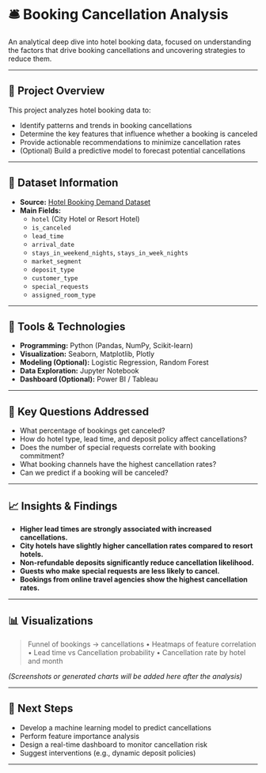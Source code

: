 # 🛎️ Booking Cancellation Analysis

An analytical deep dive into hotel booking data, focused on understanding the factors that drive booking cancellations and uncovering strategies to reduce them.

---

## 📌 Project Overview

This project analyzes hotel booking data to:
- Identify patterns and trends in booking cancellations
- Determine the key features that influence whether a booking is canceled
- Provide actionable recommendations to minimize cancellation rates
- (Optional) Build a predictive model to forecast potential cancellations

---

## 📁 Dataset Information

- **Source:** [Hotel Booking Demand Dataset](https://www.kaggle.com/datasets/jessemostipak/hotel-booking-demand)
- **Main Fields:**
  - `hotel` (City Hotel or Resort Hotel)
  - `is_canceled`
  - `lead_time`
  - `arrival_date`
  - `stays_in_weekend_nights`, `stays_in_week_nights`
  - `market_segment`
  - `deposit_type`
  - `customer_type`
  - `special_requests`
  - `assigned_room_type`

---

## 🔧 Tools & Technologies

- **Programming:** Python (Pandas, NumPy, Scikit-learn)
- **Visualization:** Seaborn, Matplotlib, Plotly
- **Modeling (Optional):** Logistic Regression, Random Forest
- **Data Exploration:** Jupyter Notebook
- **Dashboard (Optional):** Power BI / Tableau

---

## 🧠 Key Questions Addressed

- What percentage of bookings get canceled?
- How do hotel type, lead time, and deposit policy affect cancellations?
- Does the number of special requests correlate with booking commitment?
- What booking channels have the highest cancellation rates?
- Can we predict if a booking will be canceled?

---

## 📈 Insights & Findings

- **Higher lead times are strongly associated with increased cancellations.**
- **City hotels have slightly higher cancellation rates compared to resort hotels.**
- **Non-refundable deposits significantly reduce cancellation likelihood.**
- **Guests who make special requests are less likely to cancel.**
- **Bookings from online travel agencies show the highest cancellation rates.**

---

## 📊 Visualizations

> Funnel of bookings → cancellations • Heatmaps of feature correlation • Lead time vs Cancellation probability • Cancellation rate by hotel and month

*(Screenshots or generated charts will be added here after the analysis)*

---

## 🚀 Next Steps

- Develop a machine learning model to predict cancellations
- Perform feature importance analysis
- Design a real-time dashboard to monitor cancellation risk
- Suggest interventions (e.g., dynamic deposit policies)

---

